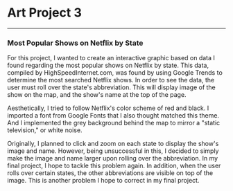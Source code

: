 # Art Project 3 
------

###  Most Popular Shows on Netflix by State 

For this project, I wanted to create an interactive graphic based on data I found regarding the most popular shows on Netflix by state. This data, compiled by HighSpeedInternet.com, was found by using Google Trends to determine the most searched Netflix shows. In order to see the data, the user must roll over the state's abbreviation. This will display image of the show on the map, and the show's name at the top of the page.

Aesthetically, I tried to follow Netflix's color scheme of red and black. I imported a font from Google Fonts that I also thought matched this theme. And I implemented the grey background behind the map to mirror a "static television," or white noise.

Originally, I planned to click and zoom on each state to display the show's image and name. However, being unsuccessful in this, I decided to simply make the image and name larger upon rolling over the abbreviation. In my final project, I hope to tackle this problem again. In addition, when the user rolls over certain states, the other abbreviations are visible on top of the image. This is another problem I hope to correct in my final project.